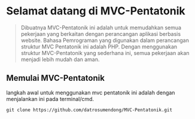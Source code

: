 # Selamat datang di MVC-Pentatonik

> Dibuatnya MVC-Pentatonik ini adalah untuk memudahkan semua pekerjaan yang berkaitan dengan perancangan aplikasi berbasis website. Bahasa Pemrograman yang digunakan dalam perancangan struktur MVC Pentatonik ini adalah PHP. Dengan menggunakan struktur MVC-Pentatonik yang sederhana ini, semua pekerjaan akan menjadi lebih mudah dan aman.

## Memulai MVC-Pentatonik
langkah awal untuk menggunakan mvc pentatonik ini adalah dengan menjalankan ini pada terminal/cmd.

`git clone https://github.com/datrosumendong/MVC-Pentatonik.git`
